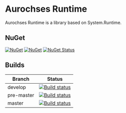 # Aurochses Runtime

Aurochses Runtime is a library based on System.Runtime.

## NuGet

[![NuGet](https://img.shields.io/nuget/v/Aurochses.Runtime.svg?style=flat-square)](https://www.nuget.org/packages/Aurochses.Runtime)
[![NuGet](https://img.shields.io/nuget/dt/Aurochses.Runtime.svg?style=flat-square)](https://www.nuget.org/packages/Aurochses.Runtime)
[![NuGet Status](http://nugetstatus.com/Aurochses.Runtime.png)](http://nugetstatus.com/packages/Aurochses.Runtime)

## Builds

Branch          | Status 
----------------|--------
develop    | [![Build status](https://aurochses.visualstudio.com/Aurochses.GitHub/_apis/build/status/Aurochses.Runtime_CI?branchName=develop)](https://aurochses.visualstudio.com/Aurochses.GitHub/_build/latest?definitionId=370)
pre-master | [![Build status](https://aurochses.visualstudio.com/Aurochses.GitHub/_apis/build/status/Aurochses.Runtime_CI?branchName=pre-master)](https://aurochses.visualstudio.com/Aurochses.GitHub/_build/latest?definitionId=370)
master     | [![Build status](https://aurochses.visualstudio.com/Aurochses.GitHub/_apis/build/status/Aurochses.Runtime_CI?branchName=master)](https://aurochses.visualstudio.com/Aurochses.GitHub/_build/latest?definitionId=370)
